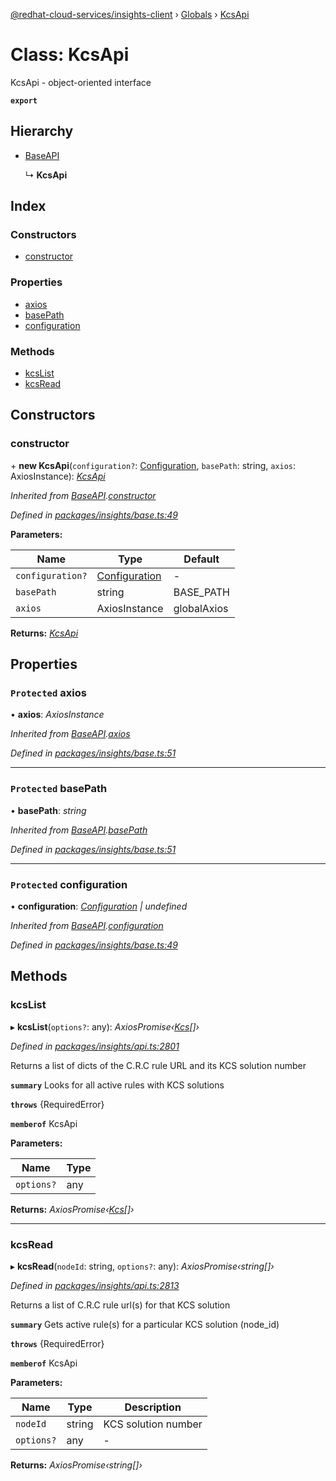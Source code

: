 [@redhat-cloud-services/insights-client](../README.md) › [Globals](../globals.md) › [KcsApi](kcsapi.md)

# Class: KcsApi

KcsApi - object-oriented interface

**`export`** 

## Hierarchy

* [BaseAPI](baseapi.md)

  ↳ **KcsApi**

## Index

### Constructors

* [constructor](kcsapi.md#constructor)

### Properties

* [axios](kcsapi.md#protected-axios)
* [basePath](kcsapi.md#protected-basepath)
* [configuration](kcsapi.md#protected-configuration)

### Methods

* [kcsList](kcsapi.md#kcslist)
* [kcsRead](kcsapi.md#kcsread)

## Constructors

###  constructor

\+ **new KcsApi**(`configuration?`: [Configuration](configuration.md), `basePath`: string, `axios`: AxiosInstance): *[KcsApi](kcsapi.md)*

*Inherited from [BaseAPI](baseapi.md).[constructor](baseapi.md#constructor)*

*Defined in [packages/insights/base.ts:49](https://github.com/RedHatInsights/javascript-clients/blob/master/packages/insights/base.ts#L49)*

**Parameters:**

Name | Type | Default |
------ | ------ | ------ |
`configuration?` | [Configuration](configuration.md) | - |
`basePath` | string | BASE_PATH |
`axios` | AxiosInstance | globalAxios |

**Returns:** *[KcsApi](kcsapi.md)*

## Properties

### `Protected` axios

• **axios**: *AxiosInstance*

*Inherited from [BaseAPI](baseapi.md).[axios](baseapi.md#protected-axios)*

*Defined in [packages/insights/base.ts:51](https://github.com/RedHatInsights/javascript-clients/blob/master/packages/insights/base.ts#L51)*

___

### `Protected` basePath

• **basePath**: *string*

*Inherited from [BaseAPI](baseapi.md).[basePath](baseapi.md#protected-basepath)*

*Defined in [packages/insights/base.ts:51](https://github.com/RedHatInsights/javascript-clients/blob/master/packages/insights/base.ts#L51)*

___

### `Protected` configuration

• **configuration**: *[Configuration](configuration.md) | undefined*

*Inherited from [BaseAPI](baseapi.md).[configuration](baseapi.md#protected-configuration)*

*Defined in [packages/insights/base.ts:49](https://github.com/RedHatInsights/javascript-clients/blob/master/packages/insights/base.ts#L49)*

## Methods

###  kcsList

▸ **kcsList**(`options?`: any): *AxiosPromise‹[Kcs](../interfaces/kcs.md)[]›*

*Defined in [packages/insights/api.ts:2801](https://github.com/RedHatInsights/javascript-clients/blob/master/packages/insights/api.ts#L2801)*

Returns a list of dicts of the C.R.C rule URL and its KCS solution number

**`summary`** Looks for all active rules with KCS solutions

**`throws`** {RequiredError}

**`memberof`** KcsApi

**Parameters:**

Name | Type |
------ | ------ |
`options?` | any |

**Returns:** *AxiosPromise‹[Kcs](../interfaces/kcs.md)[]›*

___

###  kcsRead

▸ **kcsRead**(`nodeId`: string, `options?`: any): *AxiosPromise‹string[]›*

*Defined in [packages/insights/api.ts:2813](https://github.com/RedHatInsights/javascript-clients/blob/master/packages/insights/api.ts#L2813)*

Returns a list of C.R.C rule url(s) for that KCS solution

**`summary`** Gets active rule(s) for a particular KCS solution (node_id)

**`throws`** {RequiredError}

**`memberof`** KcsApi

**Parameters:**

Name | Type | Description |
------ | ------ | ------ |
`nodeId` | string | KCS solution number |
`options?` | any | - |

**Returns:** *AxiosPromise‹string[]›*
